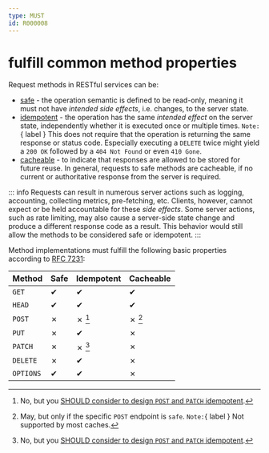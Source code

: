```yaml
---
type: MUST
id: R000008
---
```


# fulfill common method properties

Request methods in RESTful services can be:

- [safe](https://tools.ietf.org/html/rfc7231#section-4.2.1) - the operation semantic is defined to be read-only, meaning it must not have _intended side effects_, i.e. changes, to the server state.
- [idempotent](https://tools.ietf.org/html/rfc7231#section-4.2.2) - the operation has the same _intended effect_ on the server state, independently whether it is executed once or multiple times.
  `Note:`{ label } This does not require that the operation is returning the same response or status code. Especially executing a `DELETE` twice might yield a `200 OK` followed by a `404 Not Found` or even `410 Gone`.
- [cacheable](https://tools.ietf.org/html/rfc7231#section-4.2.3) - to indicate that responses are allowed to be stored for future reuse.
  In general, requests to safe methods are cacheable, if no current or authoritative response from the server is required.

::: info
Requests can result in numerous server actions such as logging, accounting, collecting metrics, pre-fetching, etc. Clients, however, cannot expect or be held accountable for these _side effects_.
Some server actions, such as rate limiting, may also cause a server-side state change and produce a different response code as a result. This behavior would still allow the methods to be considered safe or idempotent.
:::

Method implementations must fulfill the following basic properties according to [RFC 7231](https://tools.ietf.org/html/rfc7231):

| Method    | Safe | Idempotent | Cacheable |
| --------- | ---- | ---------- | --------- |
| `GET`     | ✔    | ✔          | ✔         |
| `HEAD`    | ✔    | ✔          | ✔         |
| `POST`    | ✗    | ✗ [^1]     | ✗ [^2]    |
| `PUT`     | ✗    | ✔          | ✗         |
| `PATCH`   | ✗    | ✗ [^3]     | ✗         |
| `DELETE`  | ✗    | ✔          | ✗         |
| `OPTIONS` | ✔    | ✔          | ✗         |

[^1]: No, but you [SHOULD consider to design `POST` and `PATCH` idempotent](R000009).
[^2]: May, but only if the specific `POST` endpoint is `safe`. `Note:`{ label } Not supported by most caches.
[^3]: No, but you [SHOULD consider to design `POST` and `PATCH` idempotent](R000009).
